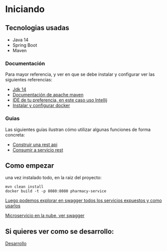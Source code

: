 # Iniciando

## Tecnologias usadas
- Java 14
- Spring Boot
- Maven

### Documentación 
Para mayor referencia, y ver en que se debe instalar y configurar ver las siguientes referencias:

* [Jdk 14](https://www.oracle.com/java/technologies/javase/jdk14-archive-downloads.html)
* [Documentación de apache maven](https://maven.apache.org/guides/index.html)
* [IDE de tu preferencia, en este caso uso Intellij](https://www.jetbrains.com/es-es/idea/)
* [Instalar y configurar docker](https://www.docker.com/)

### Guias
Las siguientes guías ilustran cómo utilizar algunas funciones de forma concreta:


* [Construir una rest api](https://spring.io/guides/gs/rest-service/)
* [Consumir a servicio rest](https://spring.io/guides/gs/consuming-rest/)

## Como empezar 
una vez instalado todo, en la raiz del proyecto: 
```
mvn clean install 
docker build -t -p 8080:8080 pharmacy-service
```

[Luego podemos explorar en swagger todos los servicios expuestos y como usarlos](http://localhost:8080/swagger-ui/index.html?configUrl=/v3/api-docs/swagger-config)

[Microservicio en la nube, ver swagger](https://pharmacy-service-dev-ftsn5nwobq-uc.a.run.app/swagger-ui/index.html?configUrl=/v3/api-docs/swagger-config)


## Si quieres ver como se desarrollo:

[Desarrollo](DESARROLLO.md)




